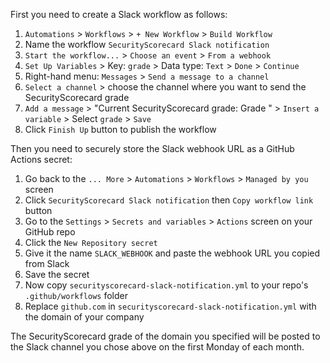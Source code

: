 First you need to create a Slack workflow as follows:
1. `Automations` > `Workflows` > `+ New Workflow` > `Build Workflow`
2. Name the workflow `SecurityScorecard Slack notification`
3. `Start the workflow...` > `Choose an event` > `From a webhook`
4. `Set Up Variables` > Key: `grade` > Data type: `Text` > `Done` > `Continue`
5. Right-hand menu: `Messages` > `Send a message to a channel`
6. `Select a channel` > choose the channel where you want to send the SecurityScorecard grade
7. `Add a message` > "Current SecurityScorecard grade: Grade " > `Insert a variable` > Select `grade` > `Save`
8. Click `Finish Up` button to publish the workflow

Then you need to securely store the Slack webhook URL as a GitHub Actions secret:
1. Go back to the `... More` > `Automations` > `Workflows` > `Managed by you` screen
2. Click `SecurityScorecard Slack notification` then `Copy workflow link` button
3. Go to the `Settings` > `Secrets and variables` > `Actions` screen on your GitHub repo
4. Click the `New Repository secret`
5. Give it the name `SLACK_WEBHOOK` and paste the webhook URL you copied from Slack
6. Save the secret
7. Now copy `securityscorecard-slack-notification.yml` to your repo's `.github/workflows` folder
8. Replace `github.com` in `securityscorecard-slack-notification.yml` with the domain of your company

The SecurityScorecard grade of the domain you specified will be posted to the Slack channel you chose above on the first Monday of each month.
